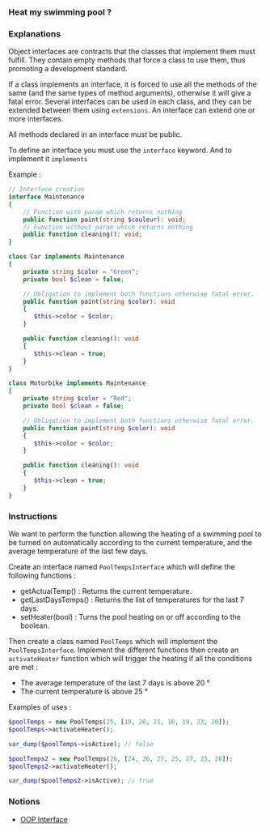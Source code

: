 ### Heat my swimming pool ?

### Explanations

Object interfaces are contracts that the classes that implement them must fulfill. They contain empty methods that force a class to use them, thus promoting a development standard.

If a class implements an interface, it is forced to use all the methods of the same (and the same types of method arguments), otherwise it will give a fatal error. Several interfaces can be used in each class, and they can be extended between them using `extensions`. An interface can extend one or more interfaces.

All methods declared in an interface must be public.

To define an interface you must use the `interface` keyword. And to implement it `implements`

Example :

```php
// Interface creation
interface Maintenance
{
    // Function with param which returns nothing
    public function paint(string $couleur): void;
    // Function without param which returns nothing
    public function cleaning(): void;
}

class Car implements Maintenance
{
    private string $color = "Green";
    private bool $clean = false;

    // Obligation to implement both functions otherwise fatal error.
    public function paint(string $color): void
    {
       $this->color = $color;
    }

    public function cleaning(): void
    {
       $this->clean = true;
    }
}

class Motorbike implements Maintenance
{
    private string $color = "Red";
    private bool $clean = false;

    // Obligation to implement both functions otherwise fatal error.
    public function paint(string $color): void
    {
       $this->color = $color;
    }

    public function cleaning(): void
    {
       $this->clean = true;
    }
}
```

### Instructions

We want to perform the function allowing the heating of a swimming pool to be turned on automatically according to the current temperature, and the average temperature of the last few days.

Create an interface named `PoolTempsInterface` which will define the following functions :

- getActualTemp() : Returns the current temperature.
- getLastDaysTemps() : Returns the list of temperatures for the last 7 days.
- setHeater(bool) : Turns the pool heating on or off according to the boolean.

Then create a class named `PoolTemps` which will implement the` PoolTempsInterface`.
Implement the different functions then create an `activateHeater` function which will trigger the heating if all the conditions are met :

- The average temperature of the last 7 days is above 20 °
- The current temperature is above 25 °

Examples of uses :

```php
$poolTemps = new PoolTemps(25, [19, 20, 21, 16, 19, 23, 20]);
$poolTemps->activateHeater();

var_dump($poolTemps->isActive); // false

$poolTemps2 = new PoolTemps(26, [24, 26, 27, 25, 27, 23, 20]);
$poolTemps2->activateHeater();

var_dump($poolTemps2->isActive); // true
```

### Notions

- [OOP Interface](https://www.php.net/manual/en/language.oop5.interfaces.php)